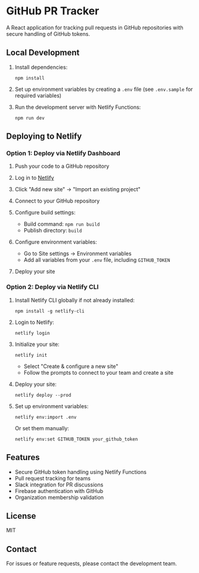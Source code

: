 # GitHub PR Tracker

A React application for tracking pull requests in GitHub repositories with secure handling of GitHub tokens.

## Local Development

1. Install dependencies:
   ```
   npm install
   ```

2. Set up environment variables by creating a `.env` file (see `.env.sample` for required variables)

3. Run the development server with Netlify Functions:
   ```
   npm run dev
   ```

## Deploying to Netlify

### Option 1: Deploy via Netlify Dashboard

1. Push your code to a GitHub repository

2. Log in to [Netlify](https://app.netlify.com/)

3. Click "Add new site" → "Import an existing project"

4. Connect to your GitHub repository

5. Configure build settings:
   - Build command: `npm run build`
   - Publish directory: `build`

6. Configure environment variables:
   - Go to Site settings → Environment variables
   - Add all variables from your `.env` file, including `GITHUB_TOKEN`

7. Deploy your site

### Option 2: Deploy via Netlify CLI

1. Install Netlify CLI globally if not already installed:
   ```
   npm install -g netlify-cli
   ```

2. Login to Netlify:
   ```
   netlify login
   ```

3. Initialize your site:
   ```
   netlify init
   ```
   - Select "Create & configure a new site"
   - Follow the prompts to connect to your team and create a site

4. Deploy your site:
   ```
   netlify deploy --prod
   ```

5. Set up environment variables:
   ```
   netlify env:import .env
   ```
   Or set them manually:
   ```
   netlify env:set GITHUB_TOKEN your_github_token
   ```

## Features

- Secure GitHub token handling using Netlify Functions
- Pull request tracking for teams
- Slack integration for PR discussions
- Firebase authentication with GitHub
- Organization membership validation

## License

MIT

## Contact

For issues or feature requests, please contact the development team.
